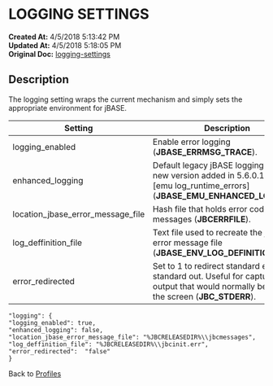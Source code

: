 # LOGGING SETTINGS

**Created At:** 4/5/2018 5:13:42 PM  
**Updated At:** 4/5/2018 5:18:05 PM  
**Original Doc:** [logging-settings](https://docs.jbase.com/44253-profiles/logging-settings)  


## Description 

The logging setting wraps the current mechanism and simply sets the appropriate environment for jBASE.




| Setting | Description |
| --- | --- |
| logging\_enabled<br> | Enable error logging (**JBASE\_ERRMSG\_TRACE**).<br> |
| enhanced\_logging<br> | Default legacy jBASE logging use [0], new version added in 5.6.0.1 use [1], [emu log\_runtime\_errors] (**JBASE\_EMU\_ENHANCED\_LOGGING**).<br> |
| location\_jbase\_error\_message\_file<br> | Hash file that holds error codes and messages (**JBCERRFILE**).<br> |
| log\_deffinition\_file      <br> | Text file used to recreate the jBASE error message file (**JBASE\_ENV\_LOG\_DEFINITION\_FILE**).<br> |
| error\_redirected<br> | Set to 1 to redirect standard error to standard out. Useful for capturing output that would normally be sent to the screen (**JBC\_STDERR**).<br> |


```
"logging": {
"logging_enabled": true,
"enhanced_logging": false,
"location_jbase_error_message_file": "%JBCRELEASEDIR%\\jbcmessages",
"log_deffinition_file": "%JBCRELEASEDIR%\\jbcinit.err",
"error_redirected":  "false"
}
```



Back to [Profiles](./../jbase-profiles)
